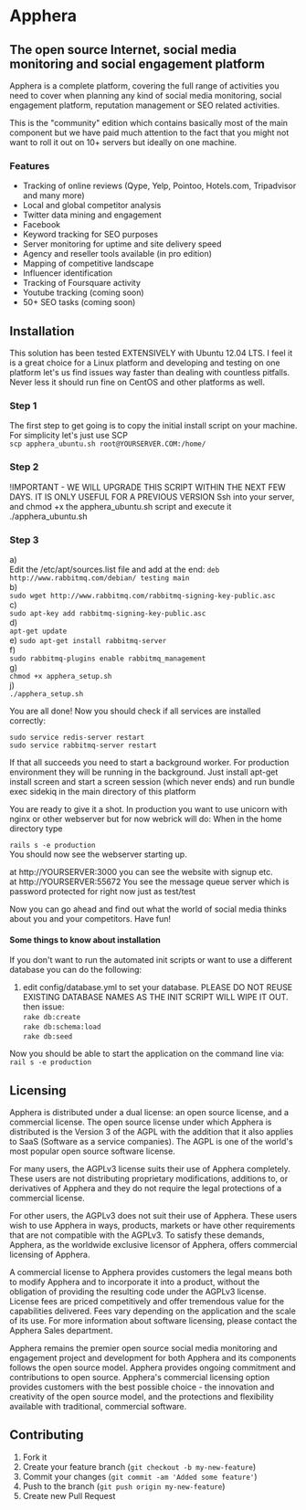 # Apphera
## The open source Internet, social media monitoring and social engagement platform  


Apphera is a complete platform, covering the full range of activities you need to cover when planning any kind of social media monitoring, social engagement platform, reputation management or SEO related activities. 

This is the "community" edition which contains basically most of the main component but we have paid much attention to the fact that you might not want to roll it out on 10+ servers but ideally on one machine. 

### Features

* Tracking of online reviews (Qype, Yelp, Pointoo, Hotels.com, Tripadvisor and many more)
* Local and global competitor analysis
* Twitter data mining and engagement
* Facebook
* Keyword tracking for SEO purposes 
* Server monitoring for uptime and site delivery speed
* Agency and reseller tools available (in pro edition)
* Mapping of competitive landscape
* Influencer identification 
* Tracking of Foursquare activity
* Youtube tracking (coming soon)
* 50+ SEO tasks (coming soon)

## Installation
This solution has been tested EXTENSIVELY with Ubuntu 12.04 LTS. I feel it is a great choice for a Linux platform and developing and testing on one platform let's us find issues way faster than dealing with countless pitfalls. Never less it should run fine on CentOS and other platforms as well. 

### Step 1   
The first step to get going is to copy the initial install script on your machine. For simplicity let's just use SCP  
`scp apphera_ubuntu.sh root@YOURSERVER.COM:/home/`

### Step 2
!IMPORTANT - WE WILL UPGRADE THIS SCRIPT WITHIN THE NEXT FEW DAYS. IT IS ONLY USEFUL FOR A PREVIOUS VERSION
Ssh into your server, and chmod +x the apphera_ubuntu.sh script and execute it ./apphera_ubuntu.sh 

### Step 3
a)  
Edit the /etc/apt/sources.list file and add at the end:  `deb http://www.rabbitmq.com/debian/ testing main`  
b)  
`sudo wget http://www.rabbitmq.com/rabbitmq-signing-key-public.asc`  
c)  
`sudo apt-key add rabbitmq-signing-key-public.asc`  
d)  
`apt-get update`  
e) 
`sudo apt-get install rabbitmq-server`  
f)  
`sudo rabbitmq-plugins enable rabbitmq_management`  
g)  
`chmod +x apphera_setup.sh`  
j)  
`./apphera_setup.sh`

You are all done! Now you should check if all services are installed correctly:

`sudo service redis-server restart`  
`sudo service rabbitmq-server restart`  

If that all succeeds you need to start a background worker. For production environment they will be running in the background. 
Just install apt-get install screen and start a screen session (which never ends) and run bundle exec sidekiq in the main directory of this platform  

You are ready to give it a shot. In production you want to use unicorn with nginx or other webserver but for now webrick will do:
When in the home directory type  

`rails s -e production`  
You should now see the webserver starting up. 

at http://YOURSERVER:3000   you can see the website with signup etc.  
at http://YOURSERVER:55672  You see the message queue server which is password protected for right now just as test/test


Now you can go ahead and find out what the world of social media thinks about you and your competitors. Have fun!






#### Some things to know about installation

If you don't want to run the automated init scripts or want to use a different database you can do the following:  

1. edit config/database.yml to set your database. PLEASE DO NOT REUSE EXISTING DATABASE NAMES AS THE INIT SCRIPT WILL WIPE IT OUT. 
then issue:  
`rake db:create`  
`rake db:schema:load`  
`rake db:seed`  

Now you should be able to start the application on the command line via:  
`rail s -e production`



## Licensing

Apphera is distributed under a dual license: an open source license, and a commercial license. The open source license under which Apphera is distributed is the Version 3 of the AGPL with the addition that it also applies to SaaS (Software as a service companies). The AGPL is one of the world's most popular open source software license.   

For many users, the AGPLv3 license suits their use of Apphera completely. These users are not distributing proprietary modifications, additions to, or derivatives of Apphera and they do not require the legal protections of a commercial license.  

For other users, the AGPLv3 does not suit their use of Apphera. These users wish to use Apphera in ways, products, markets or have other requirements that are not compatible with the AGPLv3. To satisfy these demands, Apphera, as the worldwide exclusive licensor of Apphera, offers commercial licensing of Apphera.  

A commercial license to Apphera provides customers the legal means both to modify Apphera and to incorporate it into a product, without the obligation of providing the resulting code under the AGPLv3 license. License fees are priced competitively and offer tremendous value for the capabilities delivered. Fees vary depending on the application and the scale of its use. For more information about software licensing, please contact the Apphera Sales department.  

Apphera remains the premier open source social media monitoring and engagement project and development for both Apphera and its components follows the open source model. Apphera provides ongoing commitment and contributions to open source. Apphera's commercial licensing option provides customers with the best possible choice - the innovation and creativity of the open source model, and the protections and flexibility available with traditional, commercial software.  

## Contributing

1. Fork it
2. Create your feature branch (`git checkout -b my-new-feature`)
3. Commit your changes (`git commit -am 'Added some feature'`)
4. Push to the branch (`git push origin my-new-feature`)
5. Create new Pull Request